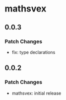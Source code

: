 # mathsvex

## 0.0.3

### Patch Changes

- fix: type declarations

## 0.0.2

### Patch Changes

- mathsvex: initial release
